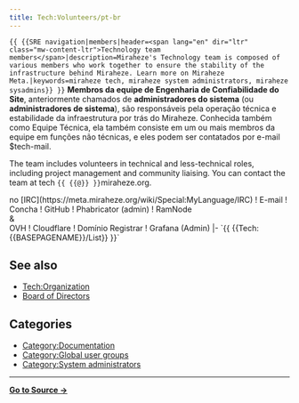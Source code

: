 ```yaml
---
title: Tech:Volunteers/pt-br
---
```


 `{{ {{SRE navigation|members|header=<span lang="en" dir="ltr" class="mw-content-ltr">Technology team members</span>|description=Miraheze's Technology team is composed of various members who work together to ensure the stability of the infrastructure behind Miraheze. Learn more on Miraheze Meta.|keywords=miraheze tech, miraheze system administrators, miraheze sysadmins}} }}`
**Membros da equipe de Engenharia de Confiabilidade do Site**, anteriormente chamados de **administradores do sistema** (ou **administradores de sistema**), são responsáveis pela operação técnica e estabilidade da infraestrutura por trás do Miraheze. Conhecida também como Equipe Técnica, ela também consiste em um ou mais membros da equipe em funções não técnicas, e eles podem ser contatados por e-mail $tech-mail.

The team includes volunteers in technical and less-technical roles, including project management and community liaising. You can contact the team at tech `{{ {{@}} }}`miraheze.org.

<div style="width: 100%; overflow: auto;>
{| class="wikitable center"
|-
! class="unsortable"| [ `{{ {{fullurl:Tech:Volunteers/List|action=edit}} }}` +/-]
! Nome e função
! Apelido do Libera Chat <br /> no [IRC](https://meta.miraheze.org/wiki/Special:MyLanguage/IRC)
! E-mail
! Concha
! GitHub
! Phabricator (admin)
! RamNode <br />&<br /> OVH
! Cloudflare
! Domínio Registrar
! Grafana (Admin)
|- `{{ {{Tech:{{BASEPAGENAME}}/List}} }}`

## See also
* [Tech:Organization](/tech-docs/techorganization)
* [Board of Directors](https://meta.miraheze.org/wiki/Board_of_Directors)

## Categories

* [Category:Documentation](https://meta.miraheze.org/wiki/Category:Documentation)
* [Category:Global user groups](https://meta.miraheze.org/wiki/Category:Global_user_groups)
* [Category:System administrators](https://meta.miraheze.org/wiki/Category:System_administrators)

----
**[Go to Source &rarr;](https://meta.miraheze.org/wiki/Tech:Volunteers/pt-br)**
